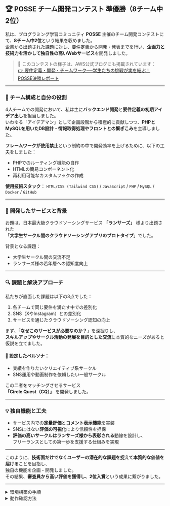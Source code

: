 ## 🏆 POSSE チーム開発コンテスト 準優勝（8チーム中2位）

私は、プログラミング学習コミュニティ **POSSE** 主催のチーム開発コンテストにて、**8チーム中2位**という結果を収めました。  
企業から出題された課題に対し、要件定義から開発・発表までを行い、**企画力と技術力を活かして独自性の高いWebサービス**を開発しました。

> 📖 このコンテストの様子は、AWS公式ブログにも掲載されています：  
> [👉 要件定義・開発・チームワーク──学生たちの挑戦が実を結ぶ！ POSSE決勝レポート](https://aws.amazon.com/jp/blogs/startup/posse-final-competition-2025/)

---

### 👥 チーム構成と自分の役割

4人チームでの開発において、私は主に**バックエンド開発**と**要件定義の初期アイデア出し**を担当しました。  
いわゆる「アイデアマン」として企画段階から積極的に貢献しつつ、**PHPとMySQLを用いたDB設計・情報取得処理やフロントとの繋ぎこみ**を主導しました。

**フレームワークが使用禁止**という制約の中で開発効率を上げるために、以下の工夫をしました：

- PHPでのルーティング機能の自作
- HTMLの簡易コンポーネント化
- 再利用可能なカスタムフックの作成

**使用技術スタック**：
`HTML/CSS (Tailwind CSS)` / `JavaScript` / `PHP` / `MySQL` / `Docker` / `GitHub`

---

### 🌱 開発したサービスと背景

お題は、日本最大級クラウドソーシングサービス **「ランサーズ」** 様より出題された  
「**大学生サークル間のクラウドソーシングアプリのプロトタイプ**」でした。

背景となる課題：

- 大学生サークル間の交流不足
- ランサーズ様の若年層への認知度向上

---

### 🔍 課題と解決アプローチ

私たちが直面した課題は以下の3点でした：

1. 各チームで同じ要件を満たす中での差別化  
2. SNS（XやInstagram）との差別化  
3. サービスを通じたクラウドソーシング認知の向上  

まず、「**なぜこのサービスが必要なのか？**」を深掘りし、  
**スキルアップやサークル活動の発展を目的とした交流**に本質的なニーズがあると仮説を立てました。

#### 🎯 設定したペルソナ：

- 実績を作りたいクリエイティブ系サークル  
- SNS運用や動画制作を依頼したい一般サークル  

この二者をマッチングさせるサービス  
**「Circle Quest（CQ）」** を開発しました。

---

### 💡 独自機能と工夫

- サービス内での**定量評価**と**コメント表示機能**を実装  
- SNSにはない**評価の可視化**により信頼性を担保  
- **評価の高いサークルはランサーズ様から表彰される**動線を設計し、  
  フリーランスとしての第一歩を支援する仕組みを実現

---

このように、**技術面だけでなくユーザーの潜在的な課題を捉えて本質的な価値を届ける**ことを目指し、  
独自の機能を企画・開発しました。  
その結果、**審査員から高い評価を獲得し、2位入賞**という成果に繋がりました。

---
<details>
  <summary>環境構築の手順</summary>

## 環境構築

### Macの場合
 1. `/Circle-Quest`フォルダに移動し、以下のコマンドを実行する
  ```sh
  make init
  ```
  2. DBコンテナが起動したのを確認後DBを初期化する
  ```sh
  make db/init
  ```

## Windowsの場合
### 環境構築事前準備
  1. `.env` ファイルを作成  
     - `.env.example` の内容をコピーして貼り付ける  
     - ファイルは `.env.example` と同じ階層に配置する  

### ライブラリ環境構築
 1. 以下のコマンドをターミナルで実行する  
      ```sh
      docker compose build --no-cache 
      docker compose up -d 
      ```

  2. 以下のコマンドをターミナルで実行する
      ```sh
      docker compose exec php npm install
      docker compose exec php npm install tailwindcss 
      ```
  
  3. 以下のコマンドをターミナルで実行する  
      ```sh
      docker compose exec php bash 
      ```

  4. `root@...` のシェルに入るので、以下のコマンドを実行し、`node`, `npm`, `tailwindcss`, `composer` がインストールされていることを確認する  
     ```sh
     node -v 
     npm -v
     npm list tailwindcss
     ```
     **出力例（エラーが出なければ成功）:**
     ```
     v18.16.0
     9.5.1
     tailwindcss@3.4.17
     ```

     ```
         ______
        / ____/___  ____ ___  ____  ____  ________  _____
       / /   / __ \/ __ `__ \/ __ \/ __ \/ ___/ _ \/ ___/
      / /___/ /_/ / / / / / / /_/ / /_/ (__  )  __/ /
      \____/\____/_/ /_/ /_/ .___/\____/____/\___/_/
                          /_/
      Composer version 2.8.6 2025-02-25 13:03:50
     ``` 

   - `composer`がインストールされていない場合は以下のコマンドをターミナルで実行
   ```sh
   composer install
   ```

  5. Tailwind CSS をインストール  
  - PHPコンテナから抜け、`/src`フォルダに移動
  - 以下のコマンドをターミナルで実行する
   ```sh
   npm install -D tailwindcss
   ```

  6. 以下のコマンドを実行し、Tailwind をビルドする  
     ```sh
     npm run build
     ```
     `Ok to proceed? (y) y` と表示された場合は `y` を入力して Enter を押す。
   
   7. 以下のコマンドをターミナルで実行し、DBを初期化する
   - **`/Circle-Quest`フォルダで実行すること**
   ```
   docker-compose exec db mysql -uroot -proot -e "SOURCE /  docker-entrypoint-initdb.d/init.sql;"
   ```

</details>
<details>
  <summary>動作確認方法</summary>

## 注意
- ログインしていない状態だとLPに飛びます
- 「ログアウト」ボタンを押すとログインページに飛びます

## アカウント
### 依頼作成をテストするアカウント
   - アドミンアカウント
   - 依頼・イベント作成はこのアカウントにログインしてテストしてください
   ```
   メールアドレス: admin@example.com
   パスワード: password
   ```

### 応募をテストするアカウント
   - ユーザーアカウント
   - 依頼・イベントへの応募のテストは以下のアカウントにログインしてテストしてください
   **特に指定がない場合、「ユーザーアカウントにログイン」はtest@example.comにログインすることを指します**
   ```
   メールアドレス: test@example.com
   パスワード: password

   メールアドレス: test2@example.com
   パスワード: password

   メールアドレス: test3@example.com
   パスワード: password
   ```

## Must要件
### サークル登録ができること
1.  [新規会員登録ページ](http://localhost:8080/auth/signup/index.php)を閲覧する
2. 各項目にそれぞれ該当する値を入力し、「登録」ボタンを押す
```
名前: 山田太郎
生年月日: 2005/01/01
所属大学名: 太郎大学
所属サークル名: 太郎サークル
所属サークルのタイプ: 同学
メールアドレス: taro@example.com
Lineの招待リンク: https://www.line.me/ja/
インスタグラム: https://www.instagram.com
X(Twitter): https://x.com/
プロフィール画像: {なしで大丈夫です}
電話番号: 0123456789
パスワード: password
```
3. ログインページに遷移し、登録した情報を元にログインする
```
メールアドレス: taro@example.com
パスワード: password
```
- ログイン後アカウントが登録されたことを確認

### 依頼者は依頼を作成し、協力者を募集できること
   1. アドミンアカウントにログインする
   2. ログイン後サイドバーにある「依頼する」リンクを押し[依頼作成ページ](http://localhost:8080/index.php?page=create)に遷移する
   3. 各項目にそれぞれ該当する値を入力し、「作成」ボタンを押す
```
1.依頼のタイトル: テスト依頼作成
2.依頼内容: Lorem ipsum dolor sit amet, consectetuer adipiscing elit. Aenean commodo ligula eget dolor. Aenean massa. Cum sociis natoque penatibus et magnis dis parturient montes, nascetur ridiculus mus.
3.サークルを選択:　{初期値のままで大丈夫です}
4.カテゴリー : {初期値のままで大丈夫です}
5.金額 :　0
6.期日 : 2025/05/01
7.コメント: Lorem ipsum dolor sit amet, consectetuer adipiscing elit. Aenean commodo ligula eget dolor. Aenean massa. Cum sociis natoque penatibus et magnis dis parturient montes, nascetur ridiculus mus.
```
   4. 作成後、ヘッダーの「ログアウト」ボタンからログアウトする
   5. ユーザーアカウントにログインし、サイドバーの「依頼を探す」リンクを押す
   - [依頼検索ページ](http://localhost:8080/index.php?page=search)に遷移する
   6. 作成した「テスト依頼作成」依頼の「詳しく見る」ボタンから依頼応募ページに遷移する
   7. チェックボックスにチェックを入れ、「応募する」ボタンを押す
   8. 適当な画像(最大サイズ10MB, 拡張子:jpeg,png,jpg)または動画(最大サイズ：10MB, 拡張子：mp4)を添付し、「提出する」ボタンから提出する
   9. トップページの「選定待ち中」一覧から応募した事を確認
- 以下アカウントをtest2またはtest3に変えてステップ5からやりなおす

### 依頼者は協力者の選定ができること
1. アドミンアカウントにログインする
2. トップページの「選定中/応募待ち中の依頼」一覧から作成した依頼の「詳細を見る」ボタンを押し、選定画面に遷移する
3. 「提出物をみる」からそれぞれの提出物を見えることを確認する
4. 一番最初の提出物の「お願いする」ボタンを押し、「確定」ボタンで選定する
5. トップページの「納品待ち中の依頼」に依頼が移動していることを確認する

## Want要件
### 募集中の依頼をカテゴリーで閲覧できること
1. ユーザーアカウントにログインしトップページから[依頼検索ページ](http://localhost:8080/index.php?page=search)に遷移する
2. カテゴリー別検索からカテゴリーを選択し「検索」ボタンを押し、検索結果が変わるかを確認
3. 検索欄からキーワードを入れヒットした検索結果が閲覧できるかを確認
### １つのサークルに複数のユーザーを登録できること
1.  ユーザーアカウントにログインする
2. トップページの「サークルに参加する」ボタンから[サークル検索ページ](http://localhost:8080/index.php?page=join)に遷移する
3. 適当なサークルの「参加する」ボタンを押し参加する
4. 参加したサークルの「詳細を見るボタン」からサークル詳細ページに遷移し、テストユーザーがサークルのメンバーの一員になってることを確認する
　- この時、一つのサークルに複数のメンバーが存在することができるのを確認する

## Must&Want要件
### 依頼が完了したら、終了できること＆相互の評価ができる
1. ユーザーアカウントにログインし、ヘッダーの通知ベルマークから、[通知一覧ページ](http://localhost:8080/index.php?page=notification)に遷移する
2. 「おめでとうございます！あなたが選ばれました！」通知の「詳しく見る」から提出ページに遷移する
3. 適当な画像(最大サイズ10MB, 拡張子:jpeg,png,jpg)または動画(最大サイズ：10MB, 拡張子：mp4)を添付し、「最終成果物を提出する」ボタンからもう一度提出する
4. アカウントを変え、アドミンアカウントにログインし、[通知一覧ページ](http://localhost:8080/index.php?page=notification)に遷移する
5. 「最終成果物を納品しました！」通知の「詳しく見る」から評価ページに遷移する
6. 各項目にそれぞれ該当する値を入力する
```
連絡のやり取りは適切であったか: 5
納品、決済は期日を守り、スムーズであったか: 5
またこのサークル・人と取引したいか？: 5
作品の質はどうか（依頼人の要求に沿っているか）: 5
他の人にどれくらいおすすめしたいか: 5
適度に進捗の共有はされていたか？: 5
コメント: Lorem ipsum dolor sit amet, consectetuer adipiscing elit. Aenean commodo ligula eget dolor. Aenean massa. Cum sociis natoque penatibus et magnis dis 
```
7. 「支払い状況を確認ボタン」を押し、「はい、支払い済みです」を選ぶ
8. その後、「送信」ボタンを押し、評価を送信する
9. アドミンからログアウトし、ユーザーアカウントにログインし、ヘッダーの通知ベルマークから[通知一覧ページ](http://localhost:8080/index.php?page=notification)に遷移する
10. 「〇〇さんが評価しました！」通知の「詳しく見る」から評価確認ページに遷移する
 - ちゃんと評価が反映されているかを確認
11. [通知一覧ページ](http://localhost:8080/index.php?page=notification)に遷移する「〇〇さんが決済・評価しました！依頼の評価をしましょう」通知の「詳しく見る」から評価ページに遷移する
12. 同様に評価をし送信する
13. アドミンにアカウントを切り替え通知から評価を確認する

## イベント
- お題にはありませんが、自分たちが実装した機能の一部です。
- サービスを語る上では外せない機能なので以下に操作手順を説明します。

### イベントの作成
1. アドミンアカウントにログインする
2. 依頼作成ページから、イベントにトグル切り替えのボタンを押す
3. 以下の項目を埋める
   - この時画像は適当なもの(最大サイズ10MB, 拡張子:jpeg,png,jpg)2枚添付してください
   - 画像それぞれにタイプを指定できますが、メインビジュアルとバナーを指定してください
```
イベント名: Event test 1
イベント内容: Lorem ipsum dolor sit amet, consectetur adipiscing elit. Sed do eiusmod tempor incididunt ut labore et dolore magna aliqua.
イベント画像（複数）: {画像1,画像2}
賞品: Lorem ipsum dolor sit amet, consectetur adipiscing elit. Sed do eiusmod tempor incididunt ut labore et dolore magna aliqua.
提出締め切り: 2025/05/01
発表日: 2025/05/04
タグ: #test1 #test2
```
4. 「イベントを作成」ボタンを押す

### イベント応募
1. ログアウトして、ユーザーアカウントにログインする
2. 通知一覧ページまたは検索ページからイベントの告知を確認する
　- 通知一覧ページの「詳しく見る」からイベントページに遷移する
　- 検索ページのバナー告知の画像をクリックしてイベントページに遷移する
3. イベントページで「参加する」ボタンを押す

**注意**
- 応募した時点、自分たち・チームが確定するので、応募後に変更はできません



### 自分たちで応募の場合
4. チェックボックスにチェックを入れ、応募する
5. 適当な画像(最大サイズ10MB, 拡張子:jpeg,png,jpg)または動画(最大サイズ：10MB, 拡張子：mp4)を添付し、提出する
6. トップページからイベント一覧項目が閲覧でき、イベント応募の詳細ページに遷移できるのを確認

### チームで応募の場合
4. イベント応募ページでチームでを選択する
5. 「チームを作る」ボタンを押し、サークル検索ページに遷移する
6. [サークル検索ページ](http://localhost:8080/index.php?page=join)でクラシックサークルのサークル詳細ページに遷移し、test2(寺山 文乃)の「詳しく見る」からユーザー詳細ページに遷移する
7. そのメンバーの詳細ページから、チーム名(test team)、どのサークルの代表としてか(初期値でOKです)を決め、「チームを組む」ボタンを押す
8. ログアウトし、test2(寺山 文乃)としてログインする
9. 通知一覧ページから招待の通知を確認し、承諾ページに遷移する
10. 招待を承認し、トップページでイベント一覧が見えることを確認する
11. ユーザーアカウントにログインし、イベント一覧項目からイベントの詳細ページまで遷移する
12. チェックボックスにチェックを入れ、応募する
13. 適当な画像(最大サイズ10MB, 拡張子:jpeg,png,jpg)または動画(最大サイズ：10MB, 拡張子：mp4)を添付し、提出する
14. トップページからイベント一覧項目が閲覧でき、イベント応募の詳細ページに遷移できるのを確認
15. test2(寺山 文乃)としてログインし、通知一覧ページからチームがイベントに応募した旨と提出した旨の通知をそれぞれ確認する
